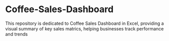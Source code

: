 # Coffee-Sales-Dashboard
This repository is dedicated to Coffee Sales Dashboard in Excel, providing a visual summary of key sales matrics, helping businesses track performance and trends
